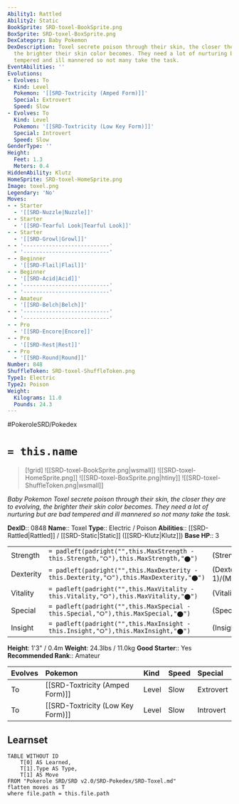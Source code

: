 ```yaml
---
Ability1: Rattled
Ability2: Static
BookSprite: SRD-toxel-BookSprite.png
BoxSprite: SRD-toxel-BoxSprite.png
DexCategory: Baby Pokemon
DexDescription: Toxel secrete poison through their skin, the closer they are to evolving,
  the brighter their skin color becomes. They need a lot of nurturing but are bad
  tempered and ill mannered so not many take the task.
EventAbilities: ''
Evolutions:
- Evolves: To
  Kind: Level
  Pokemon: '[[SRD-Toxtricity (Amped Form)]]'
  Special: Extrovert
  Speed: Slow
- Evolves: To
  Kind: Level
  Pokemon: '[[SRD-Toxtricity (Low Key Form)]]'
  Special: Introvert
  Speed: Slow
GenderType: ''
Height:
  Feet: 1.3
  Meters: 0.4
HiddenAbility: Klutz
HomeSprite: SRD-toxel-HomeSprite.png
Image: toxel.png
Legendary: 'No'
Moves:
- - Starter
  - '[[SRD-Nuzzle|Nuzzle]]'
- - Starter
  - '[[SRD-Tearful Look|Tearful Look]]'
- - Starter
  - '[[SRD-Growl|Growl]]'
- - '---------------------------'
  - '---------------------------'
- - Beginner
  - '[[SRD-Flail|Flail]]'
- - Beginner
  - '[[SRD-Acid|Acid]]'
- - '---------------------------'
  - '---------------------------'
- - Amateur
  - '[[SRD-Belch|Belch]]'
- - '---------------------------'
  - '---------------------------'
- - Pro
  - '[[SRD-Encore|Encore]]'
- - Pro
  - '[[SRD-Rest|Rest]]'
- - Pro
  - '[[SRD-Round|Round]]'
Number: 848
ShuffleToken: SRD-toxel-ShuffleToken.png
Type1: Electric
Type2: Poison
Weight:
  Kilograms: 11.0
  Pounds: 24.3
---
```


#PokeroleSRD/Pokedex

# `= this.name`

> [!grid]
> ![[SRD-toxel-BookSprite.png|wsmall]]
> ![[SRD-toxel-HomeSprite.png]]
> ![[SRD-toxel-BoxSprite.png|htiny]]
> ![[SRD-toxel-ShuffleToken.png|wsmall]]


*Baby Pokemon*
*Toxel secrete poison through their skin, the closer they are to evolving, the brighter their skin color becomes. They need a lot of nurturing but are bad tempered and ill mannered so not many take the task.*

**DexID**:: 0848
**Name**:: Toxel
**Type**:: Electric / Poison
**Abilities**:: [[SRD-Rattled|Rattled]] / [[SRD-Static|Static]] ([[SRD-Klutz|Klutz]])
**Base HP**:: 3

|           |                                                                                        |                                          |
| --------- | -------------------------------------------------------------------------------------- | ---------------------------------------- |
| Strength  | `= padleft(padright("",this.MaxStrength - this.Strength,"⭘"),this.MaxStrength,"⬤")`    | (Strength::1)/(MaxStrength::3)   |
| Dexterity | `= padleft(padright("",this.MaxDexterity - this.Dexterity,"⭘"),this.MaxDexterity,"⬤")` | (Dexterity:: 1)/(MaxDexterity::3) |
| Vitality  | `= padleft(padright("",this.MaxVitality - this.Vitality,"⭘"),this.MaxVitality,"⬤")`    | (Vitality::1)/(MaxVitality::3)   |
| Special   | `= padleft(padright("",this.MaxSpecial - this.Special,"⭘"),this.MaxSpecial,"⬤")`       | (Special::2)/(MaxSpecial::4)     |
| Insight   | `= padleft(padright("",this.MaxInsight - this.Insight,"⭘"),this.MaxInsight,"⬤")`       | (Insight::1)/(MaxInsight::3)     |

**Height**: 1'3" / 0.4m
**Weight**: 24.3lbs / 11.0kg
**Good Starter**:: Yes
**Recommended Rank**:: Amateur

| Evolves   | Pokemon                           | Kind   | Speed   | Special   |
|:----------|:----------------------------------|:-------|:--------|:----------|
| To        | [[SRD-Toxtricity (Amped Form)]]   | Level  | Slow    | Extrovert |
| To        | [[SRD-Toxtricity (Low Key Form)]] | Level  | Slow    | Introvert |

## Learnset

```dataview
TABLE WITHOUT ID
    T[0] AS Learned,
    T[1].Type AS Type,
    T[1] AS Move
FROM "Pokerole SRD/SRD v2.0/SRD-Pokedex/SRD-Toxel.md"
flatten moves as T
where file.path = this.file.path
```
